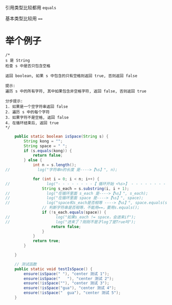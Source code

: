引用类型比较都用 `equals`

基本类型比较用 `==` 

# 举个例子
    /*
    s 是 String
    检查 s 中是否只包含空格

    返回 boolean, 如果 s 中包含的只有空格则返回 true, 否则返回 false

    提示:
    遍历 s 中的所有字符, 其中如果包含非空格字符, 返回 false, 否则返回 true

    分步提示:
    1. 如果是一个空字符串返回 false
    2. 遍历 s 中的每个字符
    3. 如果字符不是空格, 返回 false
    4. 在循环结束后, 返回 true
    */
```java
    public static boolean isSpace(String s) {
        String kong = "";
        String space = " ";
        if (s.equals(kong)) {
            return false;
        } else {
            int n = s.length();
//            log("字符串n的长度 是---->【%s】", n);

            for (int i = 0; i < n; i++) {
//                log("- - - - - - - -【 循环开始 <%s>】 - - - - - - - - - - - - - - - - - - - -", i);
                String s_each = s.substring(i, i + 1);
//                log("在循环里面 s_each 是---->【%s】", s_each);
//                log("在循环里面 space 是---->【%s】", space);
//                log("space和s_each是否相等 ---->【%s】", space.equals(s_each));
                // 判断字符串是否相等，不能用==，要用s.equals();
                if (!s_each.equals(space)) {
//                    log("如果s_each != space，会进来if");
//                    log("进来了？刚刚不是才log了是True吗");
                    return false;
                }
            }
            return true;
        }

    }

    // 测试函数
    public static void testIsSpace() {
        ensure(isSpace(" "), "center 测试 1");
        ensure(isSpace("   "), "center 测试 2");
        ensure(!isSpace(""), "center 测试 3");
        ensure(!isSpace("gua"), "center 测试 4");
        ensure(!isSpace("  gua"), "center 测试 5");
    }
```
